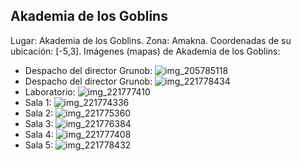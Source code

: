 ## Akademia de los Goblins
Lugar: Akademia de los Goblins.
Zona: Amakna.
Coordenadas de su ubicación: [-5,3].
Imágenes (mapas) de Akademia de los Goblins:
- Despacho del director Grunob: ![img_205785118](https://media.discordapp.net/attachments/1115311447145193482/1115347890009804842/205785118.jpg)
- Despacho del director Grunob: ![img_221778434](https://media.discordapp.net/attachments/1115311447145193482/1115354476715446333/221778434.jpg)
- Laboratorio: ![img_221777410](https://media.discordapp.net/attachments/1115311447145193482/1115354455303528541/221777410.jpg)
- Sala 1: ![img_221774336](https://media.discordapp.net/attachments/1115311447145193482/1115354446369669181/221774336.jpg)
- Sala 2: ![img_221775360](https://media.discordapp.net/attachments/1115311447145193482/1115354448466812938/221775360.jpg)
- Sala 3: ![img_221776384](https://media.discordapp.net/attachments/1115311447145193482/1115354452086501526/221776384.jpg)
- Sala 4: ![img_221777408](https://media.discordapp.net/attachments/1115311447145193482/1115354453646774352/221777408.jpg)
- Sala 5: ![img_221778432](https://media.discordapp.net/attachments/1115311447145193482/1115354457086103632/221778432.jpg)